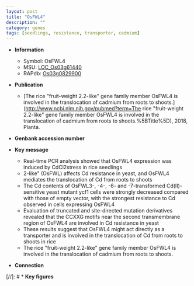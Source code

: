 ```yaml
---
layout: post
title: "OsFWL4"
description: ""
category: genes
tags: [seedlings, resistance, transporter, cadmium]
---
```


* **Information**  
    + Symbol: OsFWL4  
    + MSU: [LOC_Os03g61440](http://rice.uga.edu/cgi-bin/ORF_infopage.cgi?orf=LOC_Os03g61440)  
    + RAPdb: [Os03g0829900](https://rapdb.dna.affrc.go.jp/locus/?name=Os03g0829900)  

* **Publication**  
    + [The rice &quot;fruit-weight 2.2-like&quot; gene family member OsFWL4 is involved in the translocation of cadmium from roots to shoots.](http://www.ncbi.nlm.nih.gov/pubmed?term=The rice &quot;fruit-weight 2.2-like&quot; gene family member OsFWL4 is involved in the translocation of cadmium from roots to shoots.%5BTitle%5D), 2018, Planta.

* **Genbank accession number**  

* **Key message**  
    + Real-time PCR analysis showed that OsFWL4 expression was induced by CdCl2stress in rice seedlings
    + 2-like&quot; (OsFWL) affects Cd resistance in yeast, and OsFWL4 mediates the translocation of Cd from roots to shoots
    + The Cd contents of OsFWL3-, -4-, -6- and -7-transformed Cd(II)-sensitive yeast mutant ycf1 cells were strongly decreased compared with those of empty vector, with the strongest resistance to Cd observed in cells expressing OsFWL4
    + Evaluation of truncated and site-directed mutation derivatives revealed that the CCXXG motifs near the second transmembrane region of OsFWL4 are involved in Cd resistance in yeast
    + These results suggest that OsFWL4 might act directly as a transporter and is involved in the translocation of Cd from roots to shoots in rice
    + The rice &quot;fruit-weight 2.2-like&quot; gene family member OsFWL4 is involved in the translocation of cadmium from roots to shoots.

* **Connection**  

[//]: # * **Key figures**  


